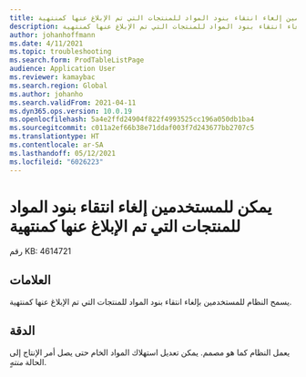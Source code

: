 ```yaml
---
title: يمكن للمستخدمين إلغاء انتقاء بنود المواد للمنتجات التي تم الإبلاغ عنها كمنتهية
description: يسمح النظام للمستخدمين بإلغاء انتقاء بنود المواد للمنتجات التي تم الإبلاغ عنها كمنتهية.
author: johanhoffmann
ms.date: 4/11/2021
ms.topic: troubleshooting
ms.search.form: ProdTableListPage
audience: Application User
ms.reviewer: kamaybac
ms.search.region: Global
ms.author: johanho
ms.search.validFrom: 2021-04-11
ms.dyn365.ops.version: 10.0.19
ms.openlocfilehash: 5a4e2ffd24904f822f4993525cc196a050db1ba4
ms.sourcegitcommit: c011a2ef66b38e71ddaf003f7d243677bb2707c5
ms.translationtype: HT
ms.contentlocale: ar-SA
ms.lasthandoff: 05/12/2021
ms.locfileid: "6026223"
---
```

# <a name="users-can-unpick-material-lines-for-products-that-have-been-reported-as-finished"></a>يمكن للمستخدمين إلغاء انتقاء بنود المواد للمنتجات التي تم الإبلاغ عنها كمنتهية

رقم KB: 4614721

## <a name="symptoms"></a>العلامات

يسمح النظام للمستخدمين بإلغاء انتقاء بنود المواد للمنتجات التي تم الإبلاغ عنها كمنتهية.

## <a name="resolution"></a>الدقة

يعمل النظام كما هو مصمم. يمكن تعديل استهلاك المواد الخام حتى يصل أمر الإنتاج إلى الحالة *منتهٍ‬*.
